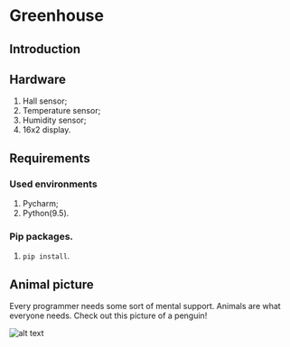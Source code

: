 # Greenhouse

## Introduction

## Hardware
1. Hall sensor;
2. Temperature sensor;
3. Humidity sensor;
4. 16x2 display.

## Requirements
### Used environments
1. Pycharm;
2. Python(9.5).

### Pip packages.
1. `pip install`.

## Animal picture
Every programmer needs some sort of mental support. 
Animals are what everyone needs.
Check out this picture of a penguin!

![alt text](https://encrypted-tbn0.gstatic.com/images?q=tbn:ANd9GcToXk7DSQKwe-iQz8jCAmNVfVhkmQEd1WQaWQ&usqp=CAU)